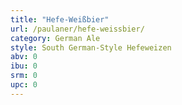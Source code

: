 ```yaml
---
title: "Hefe-Weißbier"
url: /paulaner/hefe-weissbier/
category: German Ale
style: South German-Style Hefeweizen
abv: 0
ibu: 0
srm: 0
upc: 0
---
```



